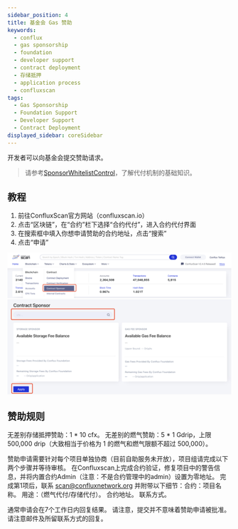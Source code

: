 ```yaml
---
sidebar_position: 4
title: 基金会 Gas 赞助
keywords:
  - conflux
  - gas sponsorship
  - foundation
  - developer support
  - contract deployment
  - 存储抵押
  - application process
  - confluxscan
tags:
  - Gas Sponsorship
  - Foundation Support
  - Developer Support
  - Contract Deployment
displayed_sidebar: coreSidebar
---
```


开发者可以向基金会提交赞助请求。

> 请参考[SponsorWhitelistControl](../core-space-basics/internal-contracts/sponsor-whitelist-control.md)，了解代付机制的基础知识。

## 教程

1. 前往ConfluxScan官方网站（confluxscan.io）
2. 点击“区块链”，在“合约”栏下选择“合约代付”，进入合约代付界面
3. 在搜索框中填入你想申请赞助的合约地址，点击“搜索”
4. 点击“申请”

![](image/2023-03-06-18-12-16.png) ![](image/2023-03-06-18-12-27.png)

## 赞助规则

无差别存储抵押赞助：1 * 10 cfx。 无差别的燃气赞助：5 * 1 Gdrip，上限 500,000 drip（大致相当于价格为 1 的燃气和燃气限额不超过 500,000）。

赞助申请需要针对每个项目单独协商（目前自助服务未开放），项目组请完成以下两个步骤并等待审核。 在Confluxscan上完成合约验证，修复项目中的警告信息，并将内置合约Admin（注意：不是合约管理中的admin）设置为零地址。 完成第1项后，联系 scan@confluxnetwork.org 并附带以下细节：合约：项目名称。 用途：（燃气代付/存储代付）。 合约地址。 联系方式。

通常申请会在7个工作日内回复结果。 请注意，提交并不意味着赞助申请被批准。 请注意邮件及所留联系方式的回复。
